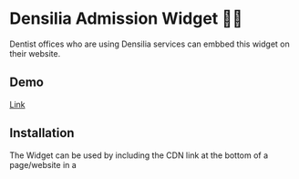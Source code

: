 # Densilia Admission Widget 👩‍⚕️

Dentist offices who are using Densilia services can embbed this widget on their website.

## Demo

[Link](https://www.google.com)

## Installation

The Widget can be used by including the CDN link at the bottom of a page/website in a <script> tag.

## Screenshots

![App Screenshot](https://github.com/I-Strohmeyer/widget/assets/50380835/8775f327-c5cf-45a9-99bd-522541bb7626)


## Tech Stack

**Client:** JavaScript using Vite

## Run Locally

Clone the project

```bash
  git clone https://link-to-project
```

Go to the project directory

```bash
  cd widget
```

Install dependencies

```bash
  npm install
```

Start the server

```bash
  npm run dev
```

## Features

- Toggle between german and english depending on browser language
- Links to Densilia services
